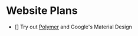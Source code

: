 # Website Plans

- [] Try out [Polymer](https://www.polymer-project.org) and Google's Material Design